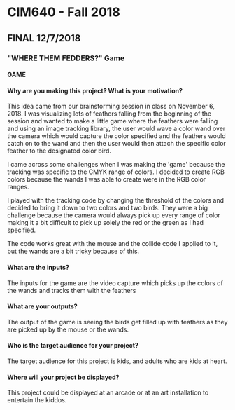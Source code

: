 # CIM640 - Fall 2018

## FINAL  12/7/2018

### "WHERE THEM FEDDERS?" Game

#### GAME
#### Why are you making this project? What is your motivation?
This idea came from our brainstorming session in class on November 6, 2018.
I was visualizing lots of feathers falling from the beginning of the session and
wanted to make a little game where the feathers were falling and using an image
tracking library, the user would wave a color wand over the camera which would
capture the color specified and the feathers would catch on to the wand and then
the user would then attach the specific color feather to the designated color bird.

I came across some challenges when I was making the 'game' because the tracking
was specific to the CMYK range of colors. I decided to create RGB colors because the
wands I was able to create were in the RGB color ranges.

I played with the tracking code by changing the threshold of the colors and decided
to bring it down to two colors and two birds. They were a big challenge because the
camera would always pick up every range of color making it a bit difficult to pick
up solely the red or the green as I had specified.

The code works great with the mouse and the collide code I applied to it, but
the wands are a bit tricky because of this.

#### What are the inputs?
The inputs for the game are the video capture which picks up the colors of the wands
and tracks them with the feathers

#### What are your outputs?
The output of the game is seeing the birds get filled up with feathers as they
are picked up by the mouse or the wands.

#### Who is the target audience for your project?
The target audience for this project is kids, and adults who are kids at heart.

#### Where will your project be displayed?
This project could be displayed at an arcade or at an art installation to
entertain the kiddos. 
